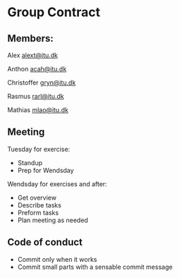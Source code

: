 # Group Contract
## Members:
Alex <alext@itu.dk> 

Anthon <acah@itu.dk> 

Christoffer <gryn@itu.dk> 

Rasmus <rarl@itu.dk> 

Mathias <mlao@itu.dk> 

## Meeting
Tuesday for exercise:
- Standup
- Prep for Wendsday

Wendsday for exercises and after:
- Get overview
- Describe tasks
- Preform tasks
- Plan meeting as needed

## Code of conduct
- Commit only when it works
- Commit small parts with a sensable commit message
